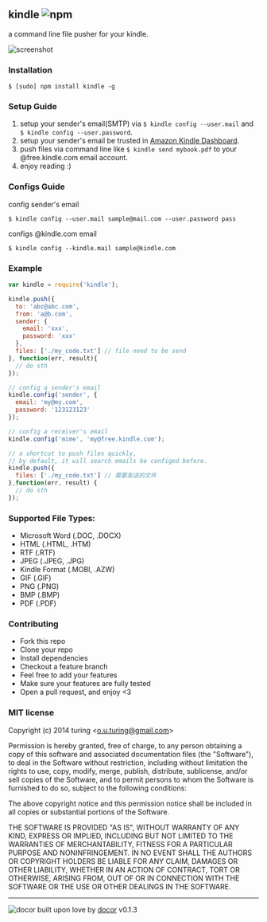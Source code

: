 ## kindle ![npm](https://badge.fury.io/js/kindle.png)

a command line file pusher for your kindle.

![screenshot](http://ww3.sinaimg.cn/large/61ff0de3gw1e6wsmhtwdgj20jv0eddh9.jpg)

### Installation
```
$ [sudo] npm install kindle -g
```

### Setup Guide

1. setup your sender's email(SMTP) via `$ kindle config --user.mail` and `$ kindle config --user.password`.
2. setup your sender's email be trusted in [Amazon Kindle Dashboard](#/#).
3. push files via command line like `$ kindle send mybook.pdf` to your @free.kindle.com email account.
3. enjoy reading :)

### Configs Guide

config sender's email
```
$ kindle config --user.mail sample@mail.com --user.password pass
```
configs @kindle.com email
```
$ kindle config --kindle.mail sample@kindle.com
```

### Example

```javascript
var kindle = require('kindle');

kindle.push({
  to: 'abc@abc.com',
  from: 'a@b.com',
  sender: {
    email: 'xxx',
    password: 'xxx'
  },
  files: ['./my_code.txt'] // file need to be send
}, function(err, result){
  // do sth
});

// config a sender's email
kindle.config('sender', {
  email: 'my@my.com',
  password: '123123123'
});

// config a receiver's email
kindle.config('mime', 'my@free.kindle.com');

// a shortcut to push files quickly,
// by default, it will search emails be configed before.
kindle.push({
  files: ['./my_code.txt'] // 需要发送的文件
},function(err, result) {
  // do sth
});
```
### Supported File Types:
- Microsoft Word (.DOC, .DOCX)
- HTML (.HTML, .HTM)
- RTF (.RTF)
- JPEG (.JPEG, .JPG)
- Kindle Format (.MOBI, .AZW)
- GIF (.GIF)
- PNG (.PNG)
- BMP (.BMP)
- PDF (.PDF)

### Contributing
- Fork this repo
- Clone your repo
- Install dependencies
- Checkout a feature branch
- Feel free to add your features
- Make sure your features are fully tested
- Open a pull request, and enjoy <3

### MIT license
Copyright (c) 2014 turing &lt;o.u.turing@gmail.com&gt;

Permission is hereby granted, free of charge, to any person obtaining a copy
of this software and associated documentation files (the &quot;Software&quot;), to deal
in the Software without restriction, including without limitation the rights
to use, copy, modify, merge, publish, distribute, sublicense, and/or sell
copies of the Software, and to permit persons to whom the Software is
furnished to do so, subject to the following conditions:

The above copyright notice and this permission notice shall be included in
all copies or substantial portions of the Software.

THE SOFTWARE IS PROVIDED &quot;AS IS&quot;, WITHOUT WARRANTY OF ANY KIND, EXPRESS OR
IMPLIED, INCLUDING BUT NOT LIMITED TO THE WARRANTIES OF MERCHANTABILITY,
FITNESS FOR A PARTICULAR PURPOSE AND NONINFRINGEMENT. IN NO EVENT SHALL THE
AUTHORS OR COPYRIGHT HOLDERS BE LIABLE FOR ANY CLAIM, DAMAGES OR OTHER
LIABILITY, WHETHER IN AN ACTION OF CONTRACT, TORT OR OTHERWISE, ARISING FROM,
OUT OF OR IN CONNECTION WITH THE SOFTWARE OR THE USE OR OTHER DEALINGS IN
THE SOFTWARE.

---
![docor](https://cdn1.iconfinder.com/data/icons/windows8_icons_iconpharm/26/doctor.png)
built upon love by [docor](https://github.com/turingou/docor.git) v0.1.3
